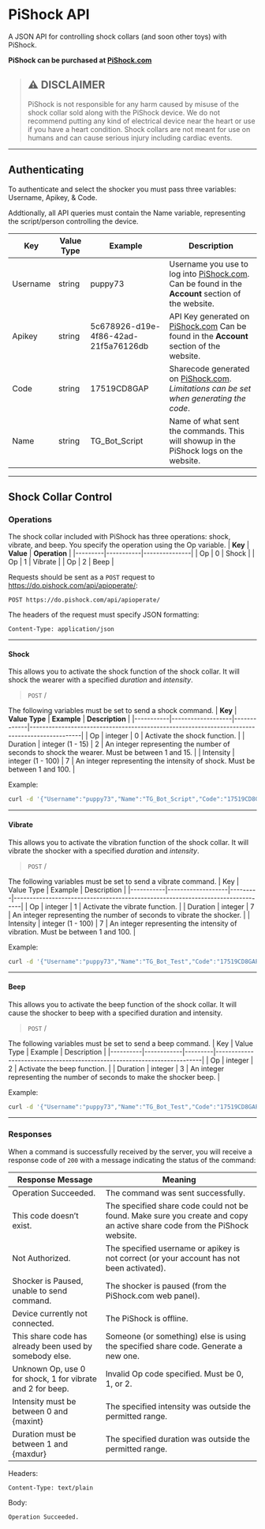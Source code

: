# PiShock API
A JSON API for controlling shock collars (and soon other toys) with PiShock.

**PiShock can be purchased at [PiShock.com](https://www.pishock.com)**

> ## ⚠ DISCLAIMER
>
> PiShock is not responsible for any harm caused by misuse of the shock collar sold along with the PiShock device. We do not recommend putting any kind of electrical device near the heart or use if you have a heart condition. Shock collars are not meant for use on humans and can cause serious injury including cardiac events.
------------------
## Authenticating
To authenticate and select the shocker you must pass three variables: Username, Apikey, & Code.

Addtionally, all API queries must contain the Name variable, representing the script/person controlling the device.

| **Key**  | **Value Type** | **Example**                          | **Description**                                                                                                              |
|----------|----------------|--------------------------------------|------------------------------------------------------------------------------------------------------------------------------|
| Username | string         | puppy73                              | Username you use to log into [PiShock.com](https://www.pishock.com). Can be found in the **Account** section of the website. |
| Apikey   | string         | 5c678926-d19e-4f86-42ad-21f5a76126db | API Key generated on [PiShock.com](https://www.pishock.com) Can be found in the **Account** section of the website.          |
| Code     | string         | 17519CD8GAP                          | Sharecode generated on [PiShock.com](https://www.pishock.com). *Limitations can be set when generating the code*.            |
| Name     | string         | TG_Bot_Script                        | Name of what sent the commands. This will showup in the PiShock logs on the website.                                         |
------------------
## Shock Collar Control
### Operations
The shock collar included with PiShock has three operations: shock, vibrate, and beep. You specify the operation using the Op variable.
| **Key** | **Value** | **Operation** |
|---------|-----------|---------------|
| Op      | 0         | Shock         |
| Op      | 1         | Vibrate       |
| Op      | 2         | Beep          |

Requests should be sent as a `POST` request to https://do.pishock.com/api/apioperate/:

```
POST https://do.pishock.com/api/apioperate/
```

The headers of the request must specify JSON formatting:

```
Content-Type: application/json
```
------------------
#### Shock
This allows you to activate the shock function of the shock collar. It will shock the wearer with a specified *duration* and *intensity*.
> `POST` /

The following variables must be set to send a shock command.
| **Key**   | **Value Type**    | **Example** | **Description**                                                                              |
|-----------|-------------------|-------------|----------------------------------------------------------------------------------------------|
| Op        | integer           | 0           | Activate the shock function.                                                                 |
| Duration  | integer (1 - 15)  | 2           | An integer representing the number of seconds to shock the wearer. Must be between 1 and 15. |
| Intensity | integer (1 - 100) | 7           | An integer representing the intensity of shock. Must be between 1 and 100.                   |

Example:

```bash
curl -d '{"Username":"puppy73","Name":"TG_Bot_Script","Code":"17519CD8GAP","Intensity":"6","Duration":"1","Apikey":"5c678926-d19e-4f86-42ad-21f5a76126db","Op":"0"}' -H 'Content-Type: application/json' https://do.pishock.com/api/apioperate
```

------------------
#### Vibrate
This allows you to activate the vibration function of the shock collar. It will vibrate the shocker with a specified *duration* and *intensity*.
> `POST` /

The following variables must be set to send a vibrate command.
| Key       | Value Type        | Example | Description                                                                    |
|-----------|-------------------|---------|--------------------------------------------------------------------------------|
| Op        | integer           | 1       | Activate the vibrate function.                                                 |
| Duration  | integer           | 7       | An integer representing the number of seconds to vibrate the shocker.          |
| Intensity | integer (1 - 100) | 7       | An integer representing the intensity of vibration. Must be between 1 and 100. |

Example:

```bash
curl -d '{"Username":"puppy73","Name":"TG_Bot_Test","Code":"17519CD8GAP","Intensity":"50","Duration":"1","Apikey":"5c678926-d19e-4f86-42ad-21f5a76126db","Op":"1"}' -H 'Content-Type: application/json' https://do.pishock.com/api/apioperate
```

------------------
#### Beep
This allows you to activate the beep function of the shock collar. It will cause the shocker to beep with a specified duration and intensity.
> `POST` /

The following variables must be set to send a beep command.
| Key      | Value Type | Example | Description                                                             |
|----------|------------|---------|-------------------------------------------------------------------------|
| Op       | integer    | 2       | Activate the beep function.                                             |
| Duration | integer    | 3       | An integer representing the number of seconds to make the shocker beep. |

Example:

```bash
curl -d '{"Username":"puppy73","Name":"TG_Bot_Test","Code":"17519CD8GAP","Duration":"3","Apikey":"5c678926-d19e-4f86-42ad-21f5a76126db","Op":"2"}' -H 'Content-Type: application/json' https://do.pishock.com/api/apioperate
```

------------------
### Responses
When a command is successfully received by the server, you will receive a response code of `200` with a message indicating the status of the command:

| **Response Message**                                       | **Meaning**                                                                                                               |
|------------------------------------------------------------|---------------------------------------------------------------------------------------------------------------------------|
| Operation Succeeded.                                       | The command was sent successfully.                                                                                        |
| This code doesn’t exist.                                   | The specified share code could not be found. Make sure you create and copy an active share code from the PiShock website. |
| Not Authorized.                                            | The specified username or apikey is not correct (or your account has not been activated).                                 |
| Shocker is Paused, unable to send command.                 | The shocker is paused (from the PiShock.com web panel).                                                                   |
| Device currently not connected.                            | The PiShock is offline.                                                                                                   |
| This share code has already been used by somebody else.    | Someone (or something) else is using the specified share code. Generate a new one.                                        |
| Unknown Op, use 0 for shock, 1 for vibrate and 2 for beep. | Invalid Op code specified. Must be 0, 1, or 2.                                                                            |
| Intensity must be between 0 and {maxint}                   | The specified intensity was outside the permitted range.                                                                  |
| Duration must be between 1 and {maxdur}                    | The specified duration was outside the permitted range.                                                                   |

Headers:

```Content-Type: text/plain```

Body: 

```Operation Succeeded.```